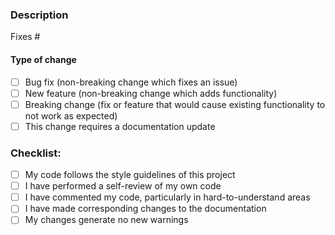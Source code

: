 <!-- Please read https://github.com/ajbura/cinny/blob/dev/CONTRIBUTING.md before submitting your pull request -->

### Description
<!-- Please include a summary of the change. Please also include relevant motivation and context. List any dependencies that are required for this change. -->


Fixes #

#### Type of change

- [ ] Bug fix (non-breaking change which fixes an issue)
- [ ] New feature (non-breaking change which adds functionality)
- [ ] Breaking change (fix or feature that would cause existing functionality to not work as expected)
- [ ] This change requires a documentation update

### Checklist:

- [ ] My code follows the style guidelines of this project
- [ ] I have performed a self-review of my own code
- [ ] I have commented my code, particularly in hard-to-understand areas
- [ ] I have made corresponding changes to the documentation
- [ ] My changes generate no new warnings
